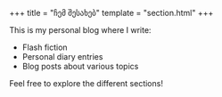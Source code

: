 +++
title = "ჩემ შესახებ"
template = "section.html"
+++

This is my personal blog where I write:
- Flash fiction
- Personal diary entries
- Blog posts about various topics

Feel free to explore the different sections!
